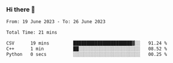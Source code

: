 ### Hi there 👋

<!--
**wangsy503/wangsy503** is a ✨ _special_ ✨ repository because its `README.md` (this file) appears on your GitHub profile.

Here are some ideas to get you started:

- 🔭 I’m currently working on ...
- 🌱 I’m currently learning ...
- 👯 I’m looking to collaborate on ...
- 🤔 I’m looking for help with ...
- 💬 Ask me about ...
- 📫 How to reach me: ...
- 😄 Pronouns: ...
- ⚡ Fun fact: ...
-->
<!--START_SECTION:waka-->

```txt
From: 19 June 2023 - To: 26 June 2023

Total Time: 21 mins

CSV      19 mins         ██████████████████████▓░░   91.24 %
C++      1 min           ██░░░░░░░░░░░░░░░░░░░░░░░   08.52 %
Python   0 secs          ░░░░░░░░░░░░░░░░░░░░░░░░░   00.25 %
```

<!--END_SECTION:waka-->
